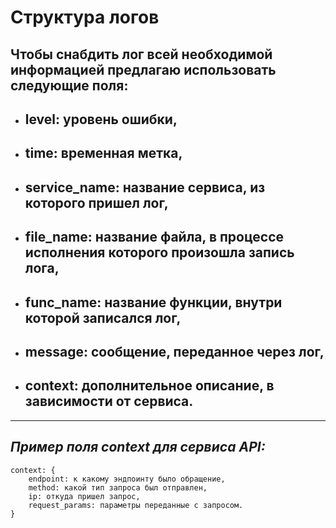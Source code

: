 # Структура логов
## Чтобы снабдить лог всей необходимой информацией предлагаю использовать следующие поля:
* ## __level:__ уровень ошибки,
* ## __time:__ временная метка,
* ## __service_name:__ название сервиса, из которого пришел лог,
* ## __file_name:__ название файла, в процессе исполнения которого произошла запись лога,
* ## __func_name:__ название функции, внутри которой записался лог,
* ## __message:__ сообщение, переданное через лог,
* ## __context:__ дополнительное описание, в зависимости от сервиса.
___
## _Пример поля __context__ для сервиса API:_
```
context: {
    endpoint: к какому эндпоинту было обращение,
    method: какой тип запроса был отправлен,
    ip: откуда пришел запрос,
    request_params: параметры переданные с запросом.
}
```